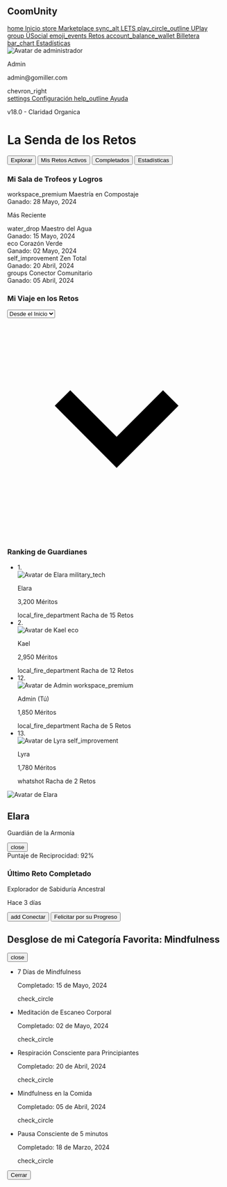 <!DOCTYPE html>
<html lang="es"><head>
<meta charset="utf-8"/>
<meta content="width=device-width, initial-scale=1.0" name="viewport"/>
<title>ÜSocial - CoomUnity</title>
<script src="https://cdn.tailwindcss.com?plugins=forms,container-queries"></script>
<link href="https://fonts.googleapis.com/css2?family=Montserrat:wght@700&amp;family=Inter:wght@400;500;600;700&amp;display=swap" rel="stylesheet"/>
<link href="https://fonts.googleapis.com/icon?family=Material+Icons" rel="stylesheet"/>
<script src="https://cdn.jsdelivr.net/npm/chart.js"></script>
<style type="text/tailwindcss">
    body {
      font-family: 'Inter', sans-serif;
      background-color: #F8F9FA;
    }
    .font-montserrat {
      font-family: 'Montserrat', sans-serif;
    }
     :root {
      --duo-magenta: #D6075C;
      --one-purple: #5C2483;
      --triketa-green: #3E8638;
      --gold-border: #FBBA00;
    }
    .modal {
      display: none;
    }
    .modal.is-open {
      display: flex;
    }
    #challenge-tabs .tab.active {
      background-color: var(--one-purple);
      color: white;
      border-radius: 6px 6px 0 0;
    }
    #challenge-tabs .tab:not(.active) {
      border-bottom: 2px solid transparent;
    }
    .tooltip {
        position: relative;
        display: inline-block;
    }
    .tooltip .tooltiptext {
        visibility: hidden;
        width: 220px;
        background-color: #555;
        color: #fff;
        text-align: center;
        border-radius: 6px;
        padding: 5px 0;
        position: absolute;
        z-index: 50;
        bottom: 125%;
        left: 50%;
        margin-left: -110px;
        opacity: 0;
        transition: opacity 0.3s;
    }
    .tooltip .tooltiptext::after {
        content: "";
        position: absolute;
        top: 100%;
        left: 50%;
        margin-left: -5px;
        border-width: 5px;
        border-style: solid;
        border-color: #555 transparent transparent transparent;
    }
    .tooltip:hover .tooltiptext {
        visibility: visible;
        opacity: 1;
    }
    .badge-item {
        transition: transform 0.2s ease-in-out;
    }
    .badge-item:hover {
        transform: translateY(-5px);
    }
  </style>
</head>
<body class="bg-gray-50">
<div class="flex h-screen">
<aside class="w-64 bg-white shadow-md flex flex-col justify-between">
<div>
<div class="p-6">
<h1 class="text-2xl font-bold text-gray-800">CoomUnity</h1>
</div>
<nav class="mt-6">
<a class="flex items-center px-6 py-3 text-gray-600 hover:bg-gray-100" href="#">
<span class="material-icons">home</span>
<span class="ml-4">Inicio</span>
</a>
<a class="flex items-center px-6 py-3 text-gray-600 hover:bg-gray-100" href="#">
<span class="material-icons">store</span>
<span class="ml-4">Marketplace</span>
</a>
<a class="flex items-center px-6 py-3 text-gray-600 hover:bg-gray-100" href="#">
<span class="material-icons">sync_alt</span>
<span class="ml-4">LETS</span>
</a>
<a class="flex items-center px-6 py-3 text-gray-600 hover:bg-gray-100" href="#">
<span class="material-icons">play_circle_outline</span>
<span class="ml-4">UPlay</span>
</a>
<a class="flex items-center px-6 py-3 text-gray-600 hover:bg-gray-100" href="#">
<span class="material-icons">group</span>
<span class="ml-4">ÜSocial</span>
</a>
<a class="flex items-center px-6 py-3 bg-purple-100 text-[var(--one-purple)] font-semibold" href="#">
<span class="material-icons">emoji_events</span>
<span class="ml-4">Retos</span>
</a>
<a class="flex items-center px-6 py-3 text-gray-600 hover:bg-gray-100" href="#">
<span class="material-icons">account_balance_wallet</span>
<span class="ml-4">Billetera</span>
</a>
<a class="flex items-center px-6 py-3 text-gray-600 hover:bg-gray-100" href="#">
<span class="material-icons">bar_chart</span>
<span class="ml-4">Estadísticas</span>
</a>
</nav>
</div>
<div class="p-6">
<div class="flex items-center mb-4">
<img alt="Avatar de administrador" class="h-10 w-10 rounded-full" src="https://lh3.googleusercontent.com/aida-public/AB6AXuBaXgAQwiLqsyiPfrvon6jYib-suep9tHSVyFYGaYElULMVtdqVyvnLh3BCQmJmz1mrhKEg7pvD1LPjnD9QYfVVADC9deStkmm1M7nvZXlHvVDl1cAcLcC0sYo-XqVJWJ84VAUb8GAMcfiY31leSLQqkbsZxiaOfFXGyUCZ4Zu99qZQdW-6yk1bAKUQ3gV7My5X2zbARhngTbcL4aPT2X11VpnoTyNoAHsxmDF2iKceg7aGhGuiKwQHLy5tvfm_nzHYrB0lFgHGNxg"/>
<div class="ml-4">
<p class="font-semibold text-gray-800">Admin</p>
<p class="text-sm text-gray-500">admin@gomiller.com</p>
</div>
<span class="material-icons ml-auto text-gray-500">chevron_right</span>
</div>
<a class="flex items-center px-6 py-3 text-gray-600 hover:bg-gray-100" href="#">
<span class="material-icons">settings</span>
<span class="ml-4">Configuración</span>
</a>
<a class="flex items-center px-6 py-3 text-gray-600 hover:bg-gray-100" href="#">
<span class="material-icons">help_outline</span>
<span class="ml-4">Ayuda</span>
</a>
<p class="text-xs text-gray-400 mt-6">v18.0 - Claridad Organica</p>
</div>
</aside>
<main class="flex-1 p-8 overflow-y-auto">
<h1 class="text-3xl font-bold text-gray-800 font-montserrat mb-6">La Senda de los Retos</h1>
<div id="challenge-tabs">
<nav aria-label="Tabs" class="flex space-x-4">
<button class="tab py-3 px-4 text-sm font-medium text-gray-500 hover:text-gray-700 hover:bg-gray-100 rounded-t-md whitespace-nowrap">Explorar</button>
<button class="tab py-3 px-4 text-sm font-medium text-gray-500 hover:text-gray-700 hover:bg-gray-100 rounded-t-md whitespace-nowrap">Mis Retos Activos</button>
<button class="tab py-3 px-4 text-sm font-medium text-gray-500 hover:text-gray-700 hover:bg-gray-100 rounded-t-md whitespace-nowrap">Completados</button>
<button class="tab active py-3 px-4 text-sm font-medium whitespace-nowrap">Estadísticas</button>
</nav>
</div>
<div class="mt-8">
<div class="bg-white rounded-lg shadow p-6 mb-6">
<h3 class="text-xl font-bold font-montserrat text-gray-900 mb-4">Mi Sala de Trofeos y Logros</h3>
<div class="flex items-center justify-center space-x-4">
<div class="text-center">
<div class="tooltip badge-item">
<span class="material-icons text-7xl text-yellow-400">workspace_premium</span>
<span class="tooltiptext">Maestría en Compostaje<br/>Ganado: 28 Mayo, 2024</span>
</div>
<p class="text-sm font-semibold mt-2">Más Reciente</p>
</div>
<div class="grid grid-cols-4 gap-4">
<div class="tooltip badge-item">
<span class="material-icons text-5xl text-blue-400">water_drop</span>
<span class="tooltiptext">Maestro del Agua<br/>Ganado: 15 Mayo, 2024</span>
</div>
<div class="tooltip badge-item">
<span class="material-icons text-5xl text-green-500">eco</span>
<span class="tooltiptext">Corazón Verde<br/>Ganado: 02 Mayo, 2024</span>
</div>
<div class="tooltip badge-item">
<span class="material-icons text-5xl text-purple-500">self_improvement</span>
<span class="tooltiptext">Zen Total<br/>Ganado: 20 Abril, 2024</span>
</div>
<div class="tooltip badge-item">
<span class="material-icons text-5xl text-orange-400">groups</span>
<span class="tooltiptext">Conector Comunitario<br/>Ganado: 05 Abril, 2024</span>
</div>
</div>
</div>
</div>
<div class="grid grid-cols-1 lg:grid-cols-3 gap-6">
<div class="lg:col-span-2 bg-white rounded-lg shadow p-6">
<div class="flex justify-between items-center mb-6">
<h3 class="text-xl font-bold font-montserrat text-gray-900">Mi Viaje en los Retos</h3>
<div class="relative">
<select class="block appearance-none w-full bg-gray-100 border border-gray-200 text-gray-700 py-2 px-4 pr-8 rounded-lg leading-tight focus:outline-none focus:bg-white focus:border-gray-500">
<option>Este Mes</option>
<option>Este Año</option>
<option selected="">Desde el Inicio</option>
</select>
<div class="pointer-events-none absolute inset-y-0 right-0 flex items-center px-2 text-gray-700">
<svg class="fill-current h-4 w-4" viewBox="0 0 20 20" xmlns="http://www.w3.org/2000/svg"><path d="M9.293 12.95l.707.707L15.657 8l-1.414-1.414L10 10.828 5.757 6.586 4.343 8z"></path></svg>
</div>
</div>
</div>
<div class="w-full h-80 flex items-center justify-center">
<canvas id="radarChart"></canvas>
</div>
</div>
<div class="bg-white rounded-lg shadow p-6">
<h3 class="text-xl font-bold font-montserrat text-gray-900 mb-4">Ranking de Guardianes</h3>
<ul class="space-y-2">
<li class="flex items-center p-2 rounded-lg hover:bg-gray-100 cursor-pointer" onclick="openModal('userProfileModal')">
<span class="text-lg font-bold text-gray-700 w-8">1.</span>
<div class="relative">
<img alt="Avatar de Elara" class="h-10 w-10 rounded-full" src="https://lh3.googleusercontent.com/aida-public/AB6AXuB3WZagvZbaxgJgxMYc6MECIKtdVUNKDRUQh0V5V2sRKQQMyxdR1LULkVoydCKMbWBOszJHkGjRVUvrLF3NBQJIBx6jv52lOBwMqQXjr-5kXoz_AsCXxmdhSnV-wOOcDLq7iTAoa-HKN8JmN1fHxSoQmTgqqnKP55slDGOmfmuXJzoseMiwdqzQL3GtaRm5QQQEPTbY4BmaxlZiHiOZZOVGyF5ZyxnkCxyu64w5B6jSW0po-vI4YSHvWsUXKjroGLr_VkWAjBBh9mY"/>
<span class="absolute -bottom-1 -right-1 material-icons text-yellow-500 text-lg" title="Insignia Prestigiosa: Explorador de Sabiduría">military_tech</span>
</div>
<div class="ml-3 flex-1">
<p class="text-sm font-semibold text-gray-800">Elara</p>
<p class="text-sm text-green-600">3,200 Méritos</p>
<div class="flex items-center text-xs text-gray-500 mt-1">
<span class="material-icons text-orange-500 text-sm mr-1">local_fire_department</span>
<span>Racha de 15 Retos</span>
</div>
</div>
</li>
<li class="flex items-center p-2 rounded-lg hover:bg-gray-100 cursor-pointer" onclick="openModal('userProfileModal')">
<span class="text-lg font-bold text-gray-700 w-8">2.</span>
<div class="relative">
<img alt="Avatar de Kael" class="h-10 w-10 rounded-full" src="https://lh3.googleusercontent.com/aida-public/AB6AXuBRMTOn01_GI_kXq7d2InbOqv59pGm9nKjic1a9DiVXjCLTaMEJTu0jj-WrQzchtV41T6dgkTECptHemNakOPIXdgWTB3TXaxvASlgOLtXJ6F4RWKjFrYdKV3IO4ZusiHBDNmHhbu6tRTPBTORFQ1G481qPfARm5wVTkoiIBAerpgSih1kxtfpxvVNG4c0MQywludXYmMggNRZ-Er6gCdXXnPXeF8boDEMCtn5uKjXJyQSDaE_e9uYp9kLHne59UpEs0sBvT4ZrLPI"/>
<span class="absolute -bottom-1 -right-1 material-icons text-green-500 text-lg" title="Categoría Favorita: Sostenibilidad">eco</span>
</div>
<div class="ml-3 flex-1">
<p class="text-sm font-semibold text-gray-800">Kael</p>
<p class="text-sm text-green-600">2,950 Méritos</p>
<div class="flex items-center text-xs text-gray-500 mt-1">
<span class="material-icons text-orange-500 text-sm mr-1">local_fire_department</span>
<span>Racha de 12 Retos</span>
</div>
</div>
</li>
<li class="flex items-center bg-purple-100 p-2 rounded-lg">
<span class="text-lg font-bold text-gray-700 w-8">12.</span>
<div class="relative">
<img alt="Avatar de Admin" class="h-10 w-10 rounded-full" src="https://lh3.googleusercontent.com/aida-public/AB6AXuBaXgAQwiLqsyiPfrvon6jYib-suep9tHSVyFYGaYElULMVtdqVyvnLh3BCQmJmz1mrhKEg7pvD1LPjnD9QYfVVADC9deStkmm1M7nvZXlHvVDl1cAcLcC0sYo-XqVJWJ84VAUb8GAMcfiY31leSLQqkbsZxiaOfFXGyUCZ4Zu99qZQdW-6yk1bAKUQ3gV7My5X2zbARhngTbcL4aPT2X11VpnoTyNoAHsxmDF2iKceg7aGhGuiKwQHLy5tvfm_nzHYrB0lFgHGNxg"/>
<span class="absolute -bottom-1 -right-1 material-icons text-yellow-400 text-lg" title="Insignia Prestigiosa: Maestría en Compostaje">workspace_premium</span>
</div>
<div class="ml-3 flex-1">
<p class="text-sm font-semibold text-gray-800">Admin (Tú)</p>
<p class="text-sm text-green-600">1,850 Méritos</p>
<div class="flex items-center text-xs text-gray-500 mt-1">
<span class="material-icons text-orange-500 text-sm mr-1">local_fire_department</span>
<span>Racha de 5 Retos</span>
</div>
</div>
</li>
<li class="flex items-center p-2 rounded-lg hover:bg-gray-100 cursor-pointer" onclick="openModal('userProfileModal')">
<span class="text-lg font-bold text-gray-700 w-8">13.</span>
<div class="relative">
<img alt="Avatar de Lyra" class="h-10 w-10 rounded-full" src="https://lh3.googleusercontent.com/aida-public/AB6AXuBLQBnxm6ERrmV2Sh1rkDk0hTW0Mep1XqH9q3DhS3jgOKV1XckKNtJhG-GVRNUf7JSvkbblBt7OSlml7VA5VtRe0LX6W5wEToMbmC6DleiEPcKZ7b5Zmh5BzRfrBpM95RYnxEBXjWXIhslsgjTVuo_sFrVSvpLsP9L2rABdghiONUIEL8DrPCu3n87Vr1pnBn0Ovrknbl8vmnCQwFg9Oq70dHnebA_ZUNh_Hwk66Q3A1ZDj5a3qt2rwUjnDFZEN2TJTALUY2AcVzbw"/>
<span class="absolute -bottom-1 -right-1 material-icons text-purple-500 text-lg" title="Categoría Favorita: Mindfulness">self_improvement</span>
</div>
<div class="ml-3 flex-1">
<p class="text-sm font-semibold text-gray-800">Lyra</p>
<p class="text-sm text-green-600">1,780 Méritos</p>
<div class="flex items-center text-xs text-gray-500 mt-1">
<span class="material-icons text-gray-400 text-sm mr-1">whatshot</span>
<span>Racha de 2 Retos</span>
</div>
</div>
</li>
</ul>
</div>
</div>
</div>
</main>
</div>
<div class="modal fixed inset-0 bg-black bg-opacity-50 items-center justify-center p-4" id="userProfileModal">
<div class="bg-white rounded-lg shadow-xl w-full max-w-md">
<div class="p-6">
<div class="flex justify-between items-start">
<div class="flex items-center">
<img alt="Avatar de Elara" class="h-16 w-16 rounded-full" src="https://lh3.googleusercontent.com/aida-public/AB6AXuB3WZagvZbaxgJgxMYc6MECIKtdVUNKDRUQh0V5V2sRKQQMyxdR1LULkVoydCKMbWBOszJHkGjRVUvrLF3NBQJIBx6jv52lOBwMqQXjr-5kXoz_AsCXxmdhSnV-wOOcDLq7iTAoa-HKN8JmN1fHxSoQmTgqqnKP55slDGOmfmuXJzoseMiwdqzQL3GtaRm5QQQEPTbY4BmaxlZiHiOZZOVGyF5ZyxnkCxyu64w5B6jSW0po-vI4YSHvWsUXKjroGLr_VkWAjBBh9mY"/>
<div class="ml-4">
<h2 class="text-2xl font-bold text-gray-800 font-montserrat">Elara</h2>
<p class="text-sm text-gray-500">Guardián de la Armonía</p>
</div>
</div>
<button class="text-gray-500 hover:text-gray-800" onclick="closeModal('userProfileModal')">
<span class="material-icons">close</span>
</button>
</div>
<div class="mt-6">
<div class="flex items-center justify-between bg-gray-100 p-3 rounded-lg">
<span class="text-md font-semibold text-gray-700">Puntaje de Reciprocidad:</span>
<span class="text-lg font-bold text-green-600">92%</span>
</div>
</div>
<div class="mt-6">
<h3 class="text-lg font-semibold text-gray-800">Último Reto Completado</h3>
<div class="mt-2 p-3 border rounded-lg">
<p class="font-semibold text-gray-700">Explorador de Sabiduría Ancestral</p>
<p class="text-sm text-gray-500">Hace 3 días</p>
</div>
</div>
<div class="mt-8 flex justify-end space-x-4">
<button class="bg-[var(--one-purple)] text-white font-semibold px-6 py-3 rounded-lg hover:bg-purple-700 transition-colors flex items-center">
<span class="material-icons mr-2">add</span> Conectar
                    </button>
<button class="border border-[var(--one-purple)] text-[var(--one-purple)] font-semibold px-6 py-3 rounded-lg hover:bg-purple-50 transition-colors">Felicitar por su Progreso</button>
</div>
</div>
</div>
</div>
<div class="modal fixed inset-0 bg-black bg-opacity-50 items-center justify-center p-4" id="favoriteCategoryModal">
<div class="bg-white rounded-lg shadow-xl w-full max-w-lg max-h-[90vh] flex flex-col">
<div class="p-6 border-b">
<div class="flex justify-between items-start">
<h2 class="text-2xl font-bold text-gray-800 font-montserrat">Desglose de mi Categoría Favorita: Mindfulness</h2>
<button class="text-gray-500 hover:text-gray-800" onclick="closeModal('favoriteCategoryModal')">
<span class="material-icons">close</span>
</button>
</div>
</div>
<div class="p-6 overflow-y-auto">
<ul class="space-y-4">
<li class="flex justify-between items-center">
<div>
<p class="font-semibold text-gray-800">7 Días de Mindfulness</p>
<p class="text-sm text-gray-500">Completado: 15 de Mayo, 2024</p>
</div>
<span class="material-icons text-green-500">check_circle</span>
</li>
<li class="flex justify-between items-center">
<div>
<p class="font-semibold text-gray-800">Meditación de Escaneo Corporal</p>
<p class="text-sm text-gray-500">Completado: 02 de Mayo, 2024</p>
</div>
<span class="material-icons text-green-500">check_circle</span>
</li>
<li class="flex justify-between items-center">
<div>
<p class="font-semibold text-gray-800">Respiración Consciente para Principiantes</p>
<p class="text-sm text-gray-500">Completado: 20 de Abril, 2024</p>
</div>
<span class="material-icons text-green-500">check_circle</span>
</li>
<li class="flex justify-between items-center">
<div>
<p class="font-semibold text-gray-800">Mindfulness en la Comida</p>
<p class="text-sm text-gray-500">Completado: 05 de Abril, 2024</p>
</div>
<span class="material-icons text-green-500">check_circle</span>
</li>
<li class="flex justify-between items-center">
<div>
<p class="font-semibold text-gray-800">Pausa Consciente de 5 minutos</p>
<p class="text-sm text-gray-500">Completado: 18 de Marzo, 2024</p>
</div>
<span class="material-icons text-green-500">check_circle</span>
</li>
</ul>
</div>
<div class="p-6 border-t flex justify-end">
<button class="bg-gray-200 text-gray-800 font-semibold px-6 py-3 rounded-lg hover:bg-gray-300 transition-colors" onclick="closeModal('favoriteCategoryModal')">Cerrar</button>
</div>
</div>
</div>
<script>
    function openModal(modalId) {
      document.querySelectorAll('.modal.is-open').forEach(modal => modal.classList.remove('is-open'));
      const modal = document.getElementById(modalId);
      if (modal) {
        modal.classList.add('is-open');
      }
    }
    function closeModal(modalId) {
      const modal = document.getElementById(modalId);
       if (modal) {
        modal.classList.remove('is-open');
       }
    }
    document.addEventListener('keydown', function (event) {
        if (event.key === "Escape") {
            document.querySelectorAll('.modal.is-open').forEach(modal => modal.classList.remove('is-open'));
        }
    });
    document.addEventListener('click', function(event) {
        const openModals = document.querySelectorAll('.modal.is-open');
        openModals.forEach(modal => {
            if (event.target === modal) {
                 modal.classList.remove('is-open');
            }
        });
    });
    const ctx = document.getElementById('radarChart');
    if (ctx) {
      new Chart(ctx, {
        type: 'radar',
        data: {
          labels: ['Mindfulness', 'Sostenibilidad', 'Comunidad', 'Creatividad', 'Bienestar'],
          datasets: [{
            label: 'Retos Completados',
            data: [5, 7, 3, 4, 6],
            fill: true,
            backgroundColor: 'rgba(92, 36, 131, 0.2)',
            borderColor: 'rgb(92, 36, 131)',
            pointBackgroundColor: 'rgb(92, 36, 131)',
            pointBorderColor: '#fff',
            pointHoverBackgroundColor: '#fff',
            pointHoverBorderColor: 'rgb(92, 36, 131)'
          }]
        },
        options: {
          maintainAspectRatio: false,
          elements: {
            line: {
              borderWidth: 3
            }
          },
          scales: {
            r: {
              angleLines: {
                color: 'rgba(0, 0, 0, 0.1)'
              },
              grid: {
                color: 'rgba(0, 0, 0, 0.1)'
              },
              pointLabels: {
                font: {
                  size: 14,
                  family: "'Inter', sans-serif"
                },
                color: '#333'
              },
              ticks: {
                backdropColor: 'transparent',
                stepSize: 2,
                color: '#666'
              }
            }
          },
          plugins: {
            legend: {
                display: false
            }
          }
        }
      });
    }
</script>

</body></html>